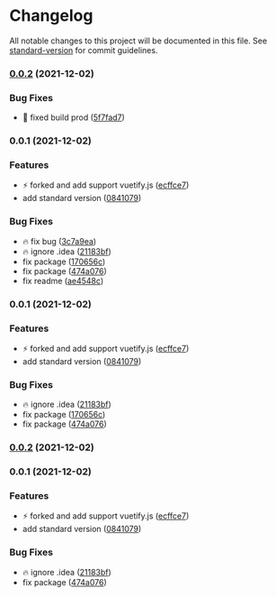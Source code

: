 # Changelog

All notable changes to this project will be documented in this file. See [standard-version](https://github.com/conventional-changelog/standard-version) for commit guidelines.

### [0.0.2](https://github.com/chantouchsek/html2pdf-js/compare/v0.0.1...v0.0.2) (2021-12-02)


### Bug Fixes

* :pencil: fixed build prod ([5f7fad7](https://github.com/chantouchsek/html2pdf-js/commit/5f7fad7e80f78d1c0e373a79969373143d0cb2d5))

### 0.0.1 (2021-12-02)


### Features

* :zap: forked and add support vuetify.js ([ecffce7](https://github.com/chantouchsek/html2pdf-js/commit/ecffce77ddb04c32b2dec4e376e47537f9dc6050))
* add standard version ([0841079](https://github.com/chantouchsek/html2pdf-js/commit/08410797307db9d82ce7645c72433c6d23d87876))


### Bug Fixes

* :fire: fix bug ([3c7a9ea](https://github.com/chantouchsek/html2pdf-js/commit/3c7a9ea2dd354e5145284f60ab730facd02b774f))
* :fire: ignore .idea ([21183bf](https://github.com/chantouchsek/html2pdf-js/commit/21183bfa283ff60814d602d58c96348e2a0da04c))
* fix package ([170656c](https://github.com/chantouchsek/html2pdf-js/commit/170656c851065ad48a40514ac6c0523cdc7e9119))
* fix package ([474a076](https://github.com/chantouchsek/html2pdf-js/commit/474a0762b3b7ea7bb0596d5c158b1051200f8b38))
* fix readme ([ae4548c](https://github.com/chantouchsek/html2pdf-js/commit/ae4548cdc272c788cde17848c7b2177f2cd1484f))

### 0.0.1 (2021-12-02)


### Features

* :zap: forked and add support vuetify.js ([ecffce7](https://github.com/chantouchsek/html2pdf-js/commit/ecffce77ddb04c32b2dec4e376e47537f9dc6050))
* add standard version ([0841079](https://github.com/chantouchsek/html2pdf-js/commit/08410797307db9d82ce7645c72433c6d23d87876))


### Bug Fixes

* :fire: ignore .idea ([21183bf](https://github.com/chantouchsek/html2pdf-js/commit/21183bfa283ff60814d602d58c96348e2a0da04c))
* fix package ([170656c](https://github.com/chantouchsek/html2pdf-js/commit/170656c851065ad48a40514ac6c0523cdc7e9119))
* fix package ([474a076](https://github.com/chantouchsek/html2pdf-js/commit/474a0762b3b7ea7bb0596d5c158b1051200f8b38))

### [0.0.2](https://github.com/chantouchsek/html2pdf-js/compare/v0.0.1...v0.0.2) (2021-12-02)

### 0.0.1 (2021-12-02)


### Features

* :zap: forked and add support vuetify.js ([ecffce7](https://github.com/chantouchsek/html2pdf-js/commit/ecffce77ddb04c32b2dec4e376e47537f9dc6050))
* add standard version ([0841079](https://github.com/chantouchsek/html2pdf-js/commit/08410797307db9d82ce7645c72433c6d23d87876))


### Bug Fixes

* :fire: ignore .idea ([21183bf](https://github.com/chantouchsek/html2pdf-js/commit/21183bfa283ff60814d602d58c96348e2a0da04c))
* fix package ([474a076](https://github.com/chantouchsek/html2pdf-js/commit/474a0762b3b7ea7bb0596d5c158b1051200f8b38))
